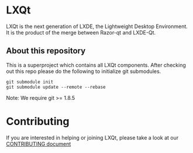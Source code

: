 LXQt
====

LXQt is the next generation of LXDE, the Lightweight Desktop Environment. It is the product of the
merge between Razor-qt and LXDE-Qt.


## About this repository
This is a superproject which contains all LXQt components.
After checking out this repo please do the following to initialize git submodules.

    git submodule init
    git submodule update --remote --rebase

Note: We require git >= 1.8.5

Contributing
============

If you are interested in helping or joining LXQt, please take a look at our
[CONTRIBUTING document](https://github.com/lxqt/lxqt/blob/master/CONTRIBUTING.md)
